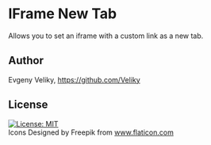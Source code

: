 # IFrame New Tab

Allows you to set an iframe with a custom link as a new tab.

## Author

Evgeny Veliky, https://github.com/Veliky

## License

[![License: MIT](https://img.shields.io/badge/License-MIT-yellow.svg)](https://opensource.org/licenses/MIT)  
Icons Designed by Freepik from www.flaticon.com